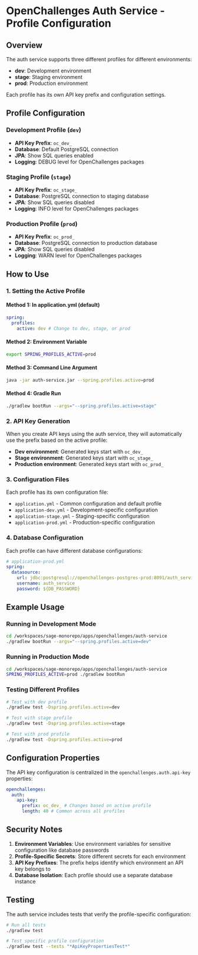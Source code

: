 # OpenChallenges Auth Service - Profile Configuration

## Overview

The auth service supports three different profiles for different environments:

- **dev**: Development environment
- **stage**: Staging environment
- **prod**: Production environment

Each profile has its own API key prefix and configuration settings.

## Profile Configuration

### Development Profile (`dev`)

- **API Key Prefix**: `oc_dev_`
- **Database**: Default PostgreSQL connection
- **JPA**: Show SQL queries enabled
- **Logging**: DEBUG level for OpenChallenges packages

### Staging Profile (`stage`)

- **API Key Prefix**: `oc_stage_`
- **Database**: PostgreSQL connection to staging database
- **JPA**: Show SQL queries disabled
- **Logging**: INFO level for OpenChallenges packages

### Production Profile (`prod`)

- **API Key Prefix**: `oc_prod_`
- **Database**: PostgreSQL connection to production database
- **JPA**: Show SQL queries disabled
- **Logging**: WARN level for OpenChallenges packages

## How to Use

### 1. Setting the Active Profile

#### Method 1: In application.yml (default)

```yaml
spring:
  profiles:
    active: dev # Change to dev, stage, or prod
```

#### Method 2: Environment Variable

```bash
export SPRING_PROFILES_ACTIVE=prod
```

#### Method 3: Command Line Argument

```bash
java -jar auth-service.jar --spring.profiles.active=prod
```

#### Method 4: Gradle Run

```bash
./gradlew bootRun --args="--spring.profiles.active=stage"
```

### 2. API Key Generation

When you create API keys using the auth service, they will automatically use the prefix based on the active profile:

- **Dev environment**: Generated keys start with `oc_dev_`
- **Stage environment**: Generated keys start with `oc_stage_`
- **Production environment**: Generated keys start with `oc_prod_`

### 3. Configuration Files

Each profile has its own configuration file:

- `application.yml` - Common configuration and default profile
- `application-dev.yml` - Development-specific configuration
- `application-stage.yml` - Staging-specific configuration
- `application-prod.yml` - Production-specific configuration

### 4. Database Configuration

Each profile can have different database configurations:

```yaml
# application-prod.yml
spring:
  datasource:
    url: jdbc:postgresql://openchallenges-postgres-prod:8091/auth_service
    username: auth_service
    password: ${DB_PASSWORD}
```

## Example Usage

### Running in Development Mode

```bash
cd /workspaces/sage-monorepo/apps/openchallenges/auth-service
./gradlew bootRun --args="--spring.profiles.active=dev"
```

### Running in Production Mode

```bash
cd /workspaces/sage-monorepo/apps/openchallenges/auth-service
SPRING_PROFILES_ACTIVE=prod ./gradlew bootRun
```

### Testing Different Profiles

```bash
# Test with dev profile
./gradlew test -Dspring.profiles.active=dev

# Test with stage profile
./gradlew test -Dspring.profiles.active=stage

# Test with prod profile
./gradlew test -Dspring.profiles.active=prod
```

## Configuration Properties

The API key configuration is centralized in the `openchallenges.auth.api-key` properties:

```yaml
openchallenges:
  auth:
    api-key:
      prefix: oc_dev_ # Changes based on active profile
      length: 40 # Common across all profiles
```

## Security Notes

1. **Environment Variables**: Use environment variables for sensitive configuration like database passwords
2. **Profile-Specific Secrets**: Store different secrets for each environment
3. **API Key Prefixes**: The prefix helps identify which environment an API key belongs to
4. **Database Isolation**: Each profile should use a separate database instance

## Testing

The auth service includes tests that verify the profile-specific configuration:

```bash
# Run all tests
./gradlew test

# Test specific profile configuration
./gradlew test --tests "*ApiKeyPropertiesTest*"
```
